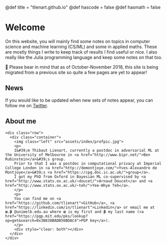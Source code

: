 @def title = "tlienart.github.io"
@def hascode = false
@def hasmath = false


# Welcome

On this website, you will mainly find some notes on topics in computer science and machine learning (CS/ML) and some in applied maths.
These are mostly things I write to keep track of results I find useful or nice.
I also really like the Julia programming language and keep some notes on that too.

🚫 Please bear in mind that as of October-November 2018, this site is being migrated from a previous site so quite a few pages are yet to appear!

<!-- Then, there's a number of miscellaneous posts in other topics ranging from  travel notes to side-projects.
For example if you're interested in knowing how this website was built, there's a [post for that](/pub/misc/about-website.html).-->

## News

If you would like to be updated when new sets of notes appear, you can follow me on [Twitter](https://twitter.com/t_lienart).

## About me

<!-- raw html to allow a responsive row  -->
~~~
<div class="row">
  <div class="container">
    <img class="left" src="assets/index/profpic.jpg">
    <p>
    I&#39;m Thibaut Lienart, currently a postdoc in adversarial ML at the University of Melbourne in <a href="http://www.bipr.net/">Ben Rubinstein</a>&#39;s group.
    Prior to that I was a postdoc in computational privacy at Imperial College London in <a href="http://demontjoye.com/">Yves-Alexandre de Montjoye</a>&#39;s <a href="https://cpg.doc.ic.ac.uk/">group</a>.
    I got my PhD from Oxford in Bayesian ML co-supervised by <a href="http://www.stats.ox.ac.uk/~doucet/">Arnaud Doucet</a> and <a href="http://www.stats.ox.ac.uk/~teh/">Yee-Whye Teh</a>.
    </p>
    <p>
    You can find me on <a href="https://github.com/tlienart">GitHub</a>, <a href="https://linkedin.com/in/tlienart">Linkedin</a> or email me at  𝛂.𝛃 @unimelb.edu.au where 𝛂 is my first and 𝛃 my last name (<a href="https://pgp.mit.edu/pks/lookup?op=get&search=0x3B830BADB56BDAC4">PGP key</a>).
    </p>
    <div style="clear: both"></div>      
  </div>
</div>
~~~
